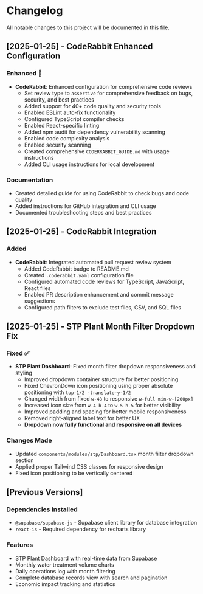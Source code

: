 # Changelog

All notable changes to this project will be documented in this file.

## [2025-01-25] - CodeRabbit Enhanced Configuration

### Enhanced 🔧
- **CodeRabbit**: Enhanced configuration for comprehensive code reviews
  - Set review type to `assertive` for comprehensive feedback on bugs, security, and best practices
  - Added support for 40+ code quality and security tools
  - Enabled ESLint auto-fix functionality
  - Configured TypeScript compiler checks
  - Enabled React-specific linting
  - Added npm audit for dependency vulnerability scanning
  - Enabled code complexity analysis
  - Enabled security scanning
  - Created comprehensive `CODERRABBIT_GUIDE.md` with usage instructions
  - Added CLI usage instructions for local development

### Documentation
- Created detailed guide for using CodeRabbit to check bugs and code quality
- Added instructions for GitHub integration and CLI usage
- Documented troubleshooting steps and best practices

## [2025-01-25] - CodeRabbit Integration

### Added
- **CodeRabbit**: Integrated automated pull request review system
  - Added CodeRabbit badge to README.md
  - Created `.coderabbit.yaml` configuration file
  - Configured automated code reviews for TypeScript, JavaScript, React files
  - Enabled PR description enhancement and commit message suggestions
  - Configured path filters to exclude test files, CSV, and SQL files

## [2025-01-25] - STP Plant Month Filter Dropdown Fix

### Fixed ✅
- **STP Plant Dashboard**: Fixed month filter dropdown responsiveness and styling
  - Improved dropdown container structure for better positioning
  - Fixed ChevronDown icon positioning using proper absolute positioning with `top-1/2 -translate-y-1/2`
  - Changed width from fixed `w-48` to responsive `w-full min-w-[200px]`
  - Increased icon size from `w-4 h-4` to `w-5 h-5` for better visibility
  - Improved padding and spacing for better mobile responsiveness
  - Removed right-aligned label text for better UX
  - **Dropdown now fully functional and responsive on all devices**

### Changes Made
- Updated `components/modules/stp/Dashboard.tsx` month filter dropdown section
- Applied proper Tailwind CSS classes for responsive design
- Fixed icon positioning to be vertically centered

## [Previous Versions]

### Dependencies Installed
- `@supabase/supabase-js` - Supabase client library for database integration
- `react-is` - Required dependency for recharts library

### Features
- STP Plant Dashboard with real-time data from Supabase
- Monthly water treatment volume charts
- Daily operations log with month filtering
- Complete database records view with search and pagination
- Economic impact tracking and statistics
